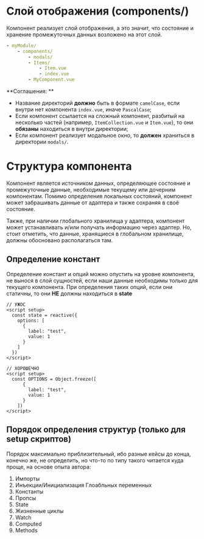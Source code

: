 # **Слой отображения (components/)**

Компонент реализует слой отображения, а это значит, что состояние и хранение промежуточных данных возложено на этот слой.

```yml
- myModule/
    - components/
        - modals/
        - Items/
            - Item.vue
            - index.vue
        - MyComponent.vue
```

>
  **Соглашения: **
  - Название директорий **должно** быть в формате `camelCase`, если внутри нет компонента `index.vue`, иначе `PascalCase`;
  - Если компонент ссылается на сложный компонент, разбитый на несколько частей (например, `ItemCollection.vue` и `Item.vue`), то они **обязаны** находиться в внутри директории;
  - Если компонент реализует модальное окно, то **должен** храниться в директории `modals/`.
>

# **Структура компонента**

Компонент является источником данных, определяющее состояние и промежуточные данные, необходимые текущему или дочерним компонентам. Помимо определения локальных состояний, компонент может забрашивать данные от адаптера и также сохраняя в своё состояние.

Также, при наличии глобального хранилища у адаптера, компонент может устанавливать и/или получать информацию через адаптер. Но, стоит отметить, что данные, хранящиеся в глобальном хранилище, должны обосновано располагаться там.

## **Определение констант**

Определение констант и опций можно опустить на уровне компонента, не вынося в слой сущностей, если наши данные необходимы только для текущего компонента. При определения таких опций, если они статичны, то они **НЕ** должны находиться в **state**

```vue
// УЖОС
<script setup>
  const state = reactive({
    options: [
      {
        label: "test",
        value: 1
      }
    ]
  })
</script>

// ХОРОШЕЧНО
<script setup>
  const OPTIONS = Object.freeze([
      {
        label: "test",
        value: 1
      }
    ])
</script>
```

## Порядок определения структур (только для setup скриптов)

Порядок максимально приблизительный, ибо разные кейсы до конца, конечно же, не определить, но что-то по типу такого читается куда проще, на основе опыта автора:

1. Импорты
2. Инъекции/Инициализация Глоабльных переменных
3. Константы
3. Пропсы
4. State
5. Жизненные циклы
6. Watch
7. Computed
8. Methods